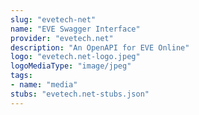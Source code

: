 ```yaml
---
slug: "evetech-net"
name: "EVE Swagger Interface"
provider: "evetech.net"
description: "An OpenAPI for EVE Online"
logo: "evetech.net-logo.jpeg"
logoMediaType: "image/jpeg"
tags:
- name: "media"
stubs: "evetech.net-stubs.json"
---
```

